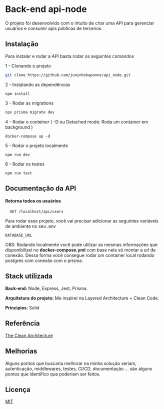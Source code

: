 # Back-end api-node

O projeto foi desenvolvido com o intuito de criar uma API para gerenciar usuários e consumir apis públicas de terceiros.

## Instalação

Para instalar e rodar a API basta rodar os seguintes comandos

1 - Clonando o projeto

```bash
git clone https://github.com/juninhokaponne/api_node.git
```

2 - Instalando as dependências

```
npm install
```

3 - Rodar as migrations

```bash
npx prisma migrate dev
```

4 - Rodar o conteiner ( -D ou Detached mode: Roda um container em background )

```
docker-compose up -d
```

5 - Rodar o projeto localmente

```
npm run dev
```

6 - Rodar os testes

```
npm run test
```

## Documentação da API

#### Retorna todos os usuários

```http
  GET /localhost/api/users
```

Para rodar esse projeto, você vai precisar adicionar as seguintes variáveis de ambiente no seu .env

`DATABASE_URL`

OBS: Rodando localmente você pode utilizar as mesmas informações que disponibilizei no **docker-compose.yml** com base nele só montar a url de conexão.
Dessa forma você consegue rodar um container local rodando postgres com conexão com o prisma.

## Stack utilizada

**Back-end:** Node, Express, Jest, Prisma.

**Arquitetura do projeto:** Me inspirei na Layered Architecture + Clean Code.

**Principios**: Solid

## Referência

[The Clean Architecture](https://blog.cleancoder.com/uncle-bob/2012/08/13/the-clean-architecture.html)

## Melhorias

Alguns pontos que buscaria melhorar na minha solução seriam, autenticação, middlewares, testes, CI/CD, documentação ... são alguns pontos que identifico que poderiam ser feitos.

## Licença

[MIT](https://choosealicense.com/licenses/mit/)
